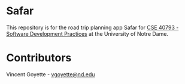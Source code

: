 # Safar
This repository is for the road trip planning app Safar for [CSE 40793 - Software Development Practices](https://www3.nd.edu/~skumar5/teaching/2020-fall-sdp.html) at the University of Notre Dame.

# Contributors
Vincent Goyette - [vgoyette@nd.edu](mailto:vgoyette@nd.edu)

